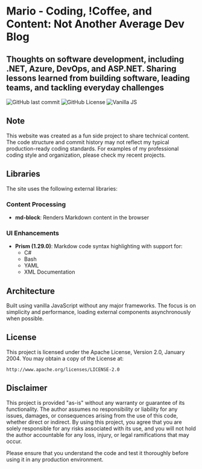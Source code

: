 # Mario - Coding, !Coffee, and Content: Not Another Average Dev Blog

## Thoughts on software development, including .NET, Azure, DevOps, and ASP.NET. Sharing lessons learned from building software, leading teams, and tackling everyday challenges

![GitHub last commit](https://img.shields.io/github/last-commit/marionzr/marionzr.github.io)
![GitHub License](https://img.shields.io/github/license/marionzr/marionzr.github.io)
![Vanilla JS](https://img.shields.io/badge/VanillaJS-Powered-yellow)

## Note

This website was created as a fun side project to share technical content. The code structure and commit history may not reflect my typical production-ready coding standards. For examples of my professional coding style and organization, please check my recent projects.

## Libraries

The site uses the following external libraries:

### Content Processing

- **md-block**: Renders Markdown content in the browser

### UI Enhancements

- **Prism (1.29.0)**: Markdow code syntax highlighting with support for:
  - C#
  - Bash
  - YAML
  - XML Documentation

## Architecture

Built using vanilla JavaScript without any major frameworks. The focus is on simplicity and performance, loading external components asynchronously when possible.

## License

This project is licensed under the Apache License, Version 2.0, January 2004. You may obtain a copy of the License at:

```text
http://www.apache.org/licenses/LICENSE-2.0
```

## Disclaimer

This project is provided "as-is" without any warranty or guarantee of its functionality. The author assumes no responsibility or liability for any issues, damages, or consequences arising from the use of this code, whether direct or indirect. By using this project, you agree that you are solely responsible for any risks associated with its use, and you will not hold the author accountable for any loss, injury, or legal ramifications that may occur.

Please ensure that you understand the code and test it thoroughly before using it in any production environment.
